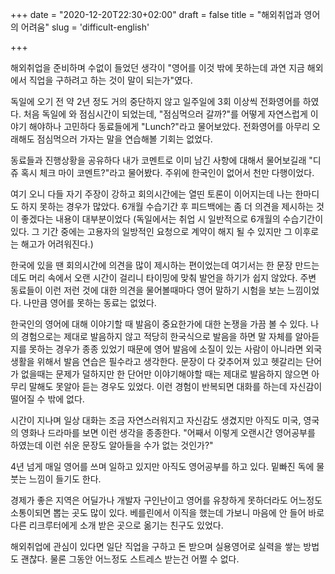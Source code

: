 +++
date = "2020-12-20T22:30+02:00"
draft = false
title = "해외취업과 영어의 어려움"
slug = 'difficult-english'

+++

해외취업을 준비하며 수없이 들었던 생각이 "영어를 이것 밖에 못하는데 과연 지금 해외에서 직업을 구하려고 하는 것이 말이 되는가"였다.

독일에 오기 전 약 2년 정도 거의 중단하지 않고 일주일에 3회 이상씩 전화영어를 하였다. 처음 독일에 와 점심시간이 되었는데, "점심먹으러 갈까?"를 어떻게 자연스럽게 이야기 해야하나 고민하다 동료들에게 "Lunch?"라고 물어보았다. 전화영어를 아무리 오래해도 점심먹으러 가자는 말을 연습해볼 기회는 없었다.

동료들과 진행상황을 공유하다 내가 코멘트로 이미 남긴 사항에 대해서 물어보길래 "디쥬 혹시 체크 마이 코멘트?"라고 물어봤다. 주위에 한국인이 없어서 천만 다행이었다. 

여기 오니 다들 자기 주장이 강하고 회의시간에는 열띤 토론이 이어지는데 나는 한마디도 하지 못하는 경우가 많았다. 6개월 수습기간 후 피드백에는 좀 더 의견을 제시하는 것이 좋겠다는 내용이 대부분이었다 (독일에서는 취업 시 일반적으로 6개월의 수습기간이 있다. 그 기간 중에는 고용자의 일방적인 요청으로 계약이 해지 될 수 있지만 그 이후로는 해고가 어려워진다.) 

한국에 있을 땐 회의시간에 의견을 많이 제시하는 편이었는데 여기서는 한 문장 만드는데도 머리 속에서 오랜 시간이 걸리니 타이밍에 맞춰 발언을 하기가 쉽지 않았다. 주변 동료들이 이런 저런 것에 대한 의견을 물어볼때마다 영어 말하기 시험을 보는 느낌이었다. 나만큼 영어를 못하는 동료는 없었다.

한국인의 영어에 대해 이야기할 때 발음이 중요한가에 대한 논쟁을 가끔 볼 수 있다. 나의 경험으로는 제대로 발음하지 않고 적당히 한국식으로 발음을 하면 말 자체를 알아듣지를 못하는 경우가 종종 있었기 때문에 영어 발음에 소질이 있는 사람이 아니라면 외국 생활을 위해서 발음 연습은 필수라고 생각한다. 문장이 다 갖추어져 있고 헷갈리는 단어가 없을때는 문제가 덜하지만 한 단어만 이야기해야할 때는 제대로 발음하지 않으면 아무리 말해도 못알아 듣는 경우도 있었다. 이런 경험이 반복되면 대화를 하는데 자신감이 떨어질 수 밖에 없다.

시간이 지나며 일상 대화는 조금 자연스러워지고 자신감도 생겼지만 아직도 미국, 영국의 영화나 드라마를 보면 이런 생각을 종종한다. "어째서 이렇게 오랜시간 영어공부를 하였는데 이런 쉬운 문장도 알아들을 수가 없는 것인가?"

4년 넘게 매일 영어를 쓰며 일하고 있지만 아직도 영어공부를 하고 있다. 밑빠진 독에 물붓는 느낌이 들기도 한다.

경제가 좋은 지역은 어딜가나 개발자 구인난이고 영어를 유창하게 못하더라도 어느정도 소통이되면 뽑는 곳도 많이 있다. 베를린에서 이직을 했는데 가보니 마음에 안 들어 바로 다른 리크루터에게 소개 받은 곳으로 옮기는 친구도 있었다.

해외취업에 관심이 있다면 일단 직업을 구하고 돈 받으며 실용영어로 실력을 쌓는 방법도 괜찮다. 물론 그동안 어느정도 스트레스 받는건 어쩔 수 없다.
